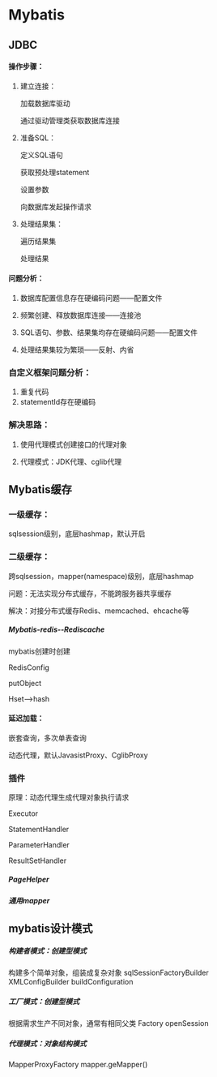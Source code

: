 # Mybatis

## JDBC

#### 操作步骤：

1. 建立连接：

   加载数据库驱动

   通过驱动管理类获取数据库连接

2. 准备SQL：

   定义SQL语句

   获取预处理statement

   设置参数

   向数据库发起操作请求

3. 处理结果集：

   遍历结果集

   处理结果

#### 问题分析：

1. 数据库配置信息存在硬编码问题——配置文件

2. 频繁创建、释放数据库连接——连接池

3. SQL语句、参数、结果集均存在硬编码问题——配置文件

4. 处理结果集较为繁琐——反射、内省

### 自定义框架问题分析：

1. 重复代码
2. statementId存在硬编码

### 解决思路：

1. 使用代理模式创建接口的代理对象

2. 代理模式：JDK代理、cglib代理

## Mybatis缓存

### 一级缓存：

sqlsession级别，底层hashmap，默认开启

### 二级缓存：

跨sqlsession，mapper(namespace)级别，底层hashmap

问题：无法实现分布式缓存，不能跨服务器共享缓存

解决：对接分布式缓存Redis、memcached、ehcache等

##### Mybatis-redis--Rediscache

mybatis创建时创建

RedisConfig

putObject

Hset-->hash

#### 延迟加载：

嵌套查询，多次单表查询

动态代理，默认JavasistProxy、CglibProxy

### 插件

原理：动态代理生成代理对象执行请求

Executor

StatementHandler

ParameterHandler

ResultSetHandler

##### PageHelper

##### 通用mapper

## mybatis设计模式

##### *构建者模式：创建型模式*

构建多个简单对象，组装成复杂对象 sqlSessionFactoryBuilder XMLConfigBuilder buildConfiguration

##### *工厂模式：创建型模式*

根据需求生产不同对象，通常有相同父类 Factory openSession

##### *代理模式：对象结构模式*

MapperProxyFactory mapper.geMapper()

 

 
